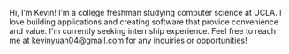 Hi, I’m Kevin! I’m a college freshman studying computer science at UCLA. I love building applications and creating software that provide convenience and value. I'm currently seeking internship experience. Feel free to reach me at kevinyuan04@gmail.com for any inquiries or opportunities!

<!---
kevkev99/kevkev99 is a ✨ special ✨ repository because its `README.md` (this file) appears on your GitHub profile.
You can click the Preview link to take a look at your changes.
--->
